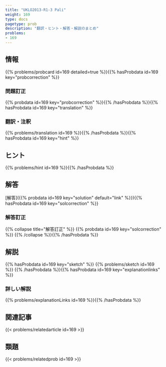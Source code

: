 ```yaml
---
title: "UKLO2013-R1-3 Pali"
weight: 169
type: docs
pagetype: prob
description: "翻訳・ヒント・解答・解説のまとめ"
problems: 
- 169
---
```


## 情報

{{% problems/probcard id=169 detailed=true %}}{{% hasProbdata id=169 key="probcorrection" %}}

### 問題訂正

{{% probdata id=169 key="probcorrection" %}}{{% /hasProbdata %}}{{% hasProbdata id=169 key="translation" %}}

### 翻訳・注釈

{{% problems/translation id=169 %}}{{% /hasProbdata %}}{{% hasProbdata id=169 key="hint" %}}

## ヒント

{{% problems/hint id=169 %}}{{% /hasProbdata %}}

## 解答

[解答]({{% probdata id=169 key="solution" default="link" %}}){{% hasProbdata id=169 key="solcorrection" %}}

### 解答訂正

{{% collapse title="解答訂正" %}}
{{% probdata id=169 key="solcorrection" %}}
{{% /collapse %}}{{% /hasProbdata %}}

## 解説

{{% hasProbdata id=169 key="sketch" %}}
{{% problems/sketch id=169 %}}
{{% /hasProbdata %}}{{% hasProbdata id=169 key="explanationlinks" %}}

### 詳しい解説

{{% problems/explanationLinks id=169 %}}{{% /hasProbdata %}}

## 関連記事

{{< problems/relatedarticle id=169 >}}

## 類題

{{< problems/relatedprob id=169 >}}
